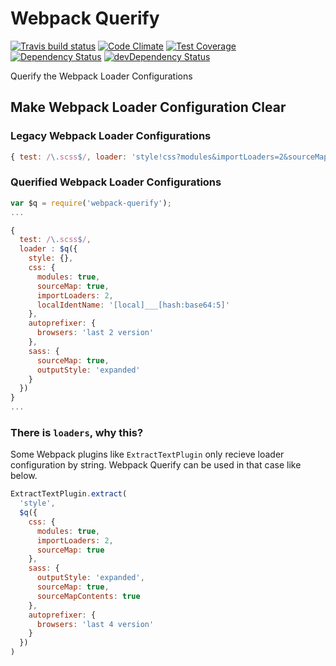 # Webpack Querify

[![Travis build status](http://img.shields.io/travis/Pitzcarraldo/webpack-querify.svg?style=flat)](https://travis-ci.org/pitzcarraldo/webpack-querify)
[![Code Climate](https://codeclimate.com/github/Pitzcarraldo/webpack-querify/badges/gpa.svg)](https://codeclimate.com/github/pitzcarraldo/webpack-querify)
[![Test Coverage](https://codeclimate.com/github/Pitzcarraldo/webpack-querify/badges/coverage.svg)](https://codeclimate.com/github/pitzcarraldo/webpack-querify)
[![Dependency Status](https://david-dm.org/Pitzcarraldo/webpack-querify.svg)](https://david-dm.org/pitzcarraldo/webpack-querify)
[![devDependency Status](https://david-dm.org/Pitzcarraldo/webpack-querify/dev-status.svg)](https://david-dm.org/pitzcarraldo/webpack-querify#info=devDependencies)

Querify the Webpack Loader Configurations

## Make Webpack Loader Configuration Clear

### Legacy Webpack Loader Configurations
```js
{ test: /\.scss$/, loader: 'style!css?modules&importLoaders=2&sourceMap&localIdentName=[local]___[hash:base64:5]!autoprefixer?browsers=last 2 version!sass?outputStyle=expanded&sourceMap' }
```

### Querified Webpack Loader Configurations
```js
var $q = require('webpack-querify');
...

{
  test: /\.scss$/,
  loader : $q({
    style: {},
    css: {
      modules: true,
      sourceMap: true,
      importLoaders: 2,
      localIdentName: '[local]___[hash:base64:5]'
    },
    autoprefixer: {
      browsers: 'last 2 version'
    },
    sass: {
      sourceMap: true,
      outputStyle: 'expanded'
    }
  })
}
...
```

### There is `loaders`, why this?

Some Webpack plugins like `ExtractTextPlugin` only recieve loader configuration by string. Webpack Querify can be used in that case like below.
```js
ExtractTextPlugin.extract(
  'style',
  $q({
    css: {
      modules: true,
      importLoaders: 2,
      sourceMap: true
    },
    sass: {
      outputStyle: 'expanded',
      sourceMap: true,
      sourceMapContents: true
    },
    autoprefixer: {
      browsers: 'last 4 version'
    }
  })
)
```
